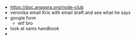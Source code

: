- https://doc.anagora.org/node-club
- veronika email Kris with email draft and see what he says
- google form
	- wtf bro
- look at sams handbook
-